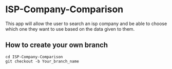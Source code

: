 # ISP-Company-Comparison
This app will allow the user to search an isp company and be able to choose which one they want to use based on the data given to them.

## How to create your own branch
    cd ISP-Company-Comparison
    git checkout -b Your_branch_name
